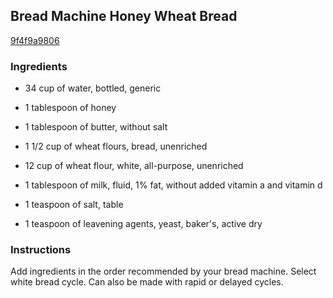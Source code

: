 ## Bread Machine Honey Wheat Bread

[9f4f9a9806](http://www.food.com/recipe/bread-machine-honey-wheat-bread-48755)

### Ingredients

 - 34 cup of water, bottled, generic

 - 1 tablespoon of honey

 - 1 tablespoon of butter, without salt

 - 1 1/2 cup of wheat flours, bread, unenriched

 - 12 cup of wheat flour, white, all-purpose, unenriched

 - 1 tablespoon of milk, fluid, 1% fat, without added vitamin a and vitamin d

 - 1 teaspoon of salt, table

 - 1 teaspoon of leavening agents, yeast, baker's, active dry

### Instructions

Add ingredients in the order recommended by your bread machine. Select white bread cycle. Can also be made with rapid or delayed cycles.